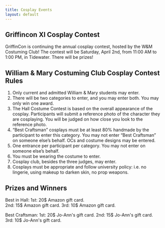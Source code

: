 ```yaml
---
title: Cosplay Events
layout: default
---
```


## Griffincon XI Cosplay Contest
GriffinCon is continuing the annual cosplay contest, hosted by the W&M Costuming Club! The contest will be Saturday, April 2nd, from 11:00 AM to 1:00 PM, in Tidewater. There will be prizes! 

## William & Mary Costuming Club Cosplay Contest Rules
<ol>
  <li>Only current and admitted William & Mary students may enter.</li>
  <li>There will be two categories to enter, and you may enter both. You may only win one award.</li>
  <li>The Hall Costume Contest is based on the overall appearance of the cosplay. Participants will submit a reference photo of the character they are cosplaying. You will be judged on how close you look to the reference photo.</li>
  <li>“Best Craftsman” cosplays must be at least 80% handmade by the participant to enter this category. You may not enter “Best Craftsman” on someone else’s behalf. OCs and costume designs may be entered.</li>
  <li>One entrance per participant per category. You may not enter on someone else’s behalf.</li>
  <li>You must be wearing the costume to enter.</li>
  <li>Cosplay club, besides the three judges, may enter.</li>
  <li>Cosplays must be appropriate and follow university policy: i.e. no lingerie, using makeup to darken skin, no prop weapons.</li>
</ol>

## Prizes and Winners
Best in Hall: 
1st: 20$ Amazon gift card.  
2nd: 15$ Amazon gift card. 
3rd: 10$ Amazon gift card. 

Best Craftsman: 
1st: 20$ Jo-Ann's gift card. 
2nd: 15$ Jo-Ann's gift card. 
3rd: 10$ Jo-Ann's gift card. 
